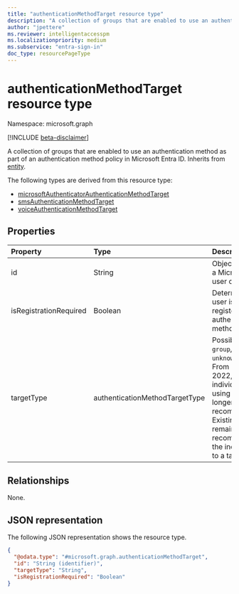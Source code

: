 ```yaml
---
title: "authenticationMethodTarget resource type"
description: "A collection of groups that are enabled to use an authentication method as part of an authentication method policy."
author: "jpettere"
ms.reviewer: intelligentaccesspm
ms.localizationpriority: medium
ms.subservice: "entra-sign-in"
doc_type: resourcePageType
---
```


# authenticationMethodTarget resource type

Namespace: microsoft.graph

[!INCLUDE [beta-disclaimer](../../includes/beta-disclaimer.md)]

A collection of groups that are enabled to use an authentication method as part of an authentication method policy in Microsoft Entra ID. Inherits from [entity](entity.md).

The following types are derived from this resource type:
- [microsoftAuthenticatorAuthenticationMethodTarget](../resources/microsoftauthenticatorauthenticationmethodtarget.md)
- [smsAuthenticationMethodTarget](../resources/smsauthenticationmethodtarget.md)
- [voiceAuthenticationMethodTarget](../resources/voiceauthenticationmethodtarget.md)


## Properties
|Property|Type|Description|
|:---|:---|:---|
|id|String|Object identifier of a Microsoft Entra user or group.|
|isRegistrationRequired|Boolean|Determines if the user is enforced to register the authentication method.|
|targetType|authenticationMethodTargetType| Possible values are: `group`, and `unknownFutureValue`. From December 2022, targeting individual users using `user` is no longer recommended. Existing targets remain but we recommend moving the individual users to a targeted group.|

## Relationships
None.

## JSON representation
The following JSON representation shows the resource type.
<!-- {
  "blockType": "resource",
  "keyProperty": "id",
  "@odata.type": "microsoft.graph.authenticationMethodTarget",
  "baseType": "microsoft.graph.entity",
  "openType": false
}
-->
``` json
{
  "@odata.type": "#microsoft.graph.authenticationMethodTarget",
  "id": "String (identifier)",
  "targetType": "String",
  "isRegistrationRequired": "Boolean"
}
```
